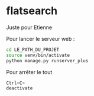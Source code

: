 flatsearch
==========
Juste pour Etienne

Pour lancer le serveur web : 

```bash
cd LE_PATH_DU_PROJET
source venv/bin/activate
python manage.py runserver_plus
```

Pour arrêter le tout
```bash
Ctrl<C>
deactivate
```
